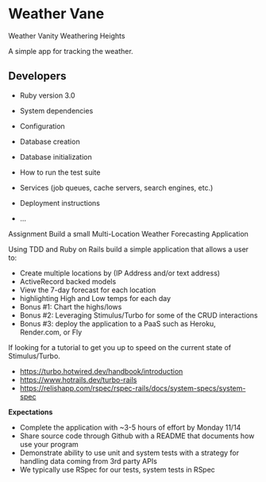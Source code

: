 # Weather Vane
Weather Vanity
Weathering Heights

A simple app for tracking the weather.


## Developers

* Ruby version
  3.0
* System dependencies

* Configuration

* Database creation

* Database initialization

* How to run the test suite

* Services (job queues, cache servers, search engines, etc.)

* Deployment instructions

* ...

Assignment Build a small Multi-Location Weather Forecasting Application

Using TDD and Ruby on Rails build a simple application that allows a user to:
* Create multiple locations by (IP Address and/or text address)
* ActiveRecord backed models
* View the 7-day forecast for each location
* highlighting High and Low temps for each day
* Bonus #1: Chart the highs/lows
* Bonus #2: Leveraging Stimulus/Turbo for some of the CRUD interactions
* Bonus #3: deploy the application to a PaaS such as Heroku, Render.com, or Fly

If looking for a tutorial to get you up to speed on the current state of Stimulus/Turbo.
* https://turbo.hotwired.dev/handbook/introduction
* https://www.hotrails.dev/turbo-rails
* https://relishapp.com/rspec/rspec-rails/docs/system-specs/system-spec

**Expectations**
* Complete the application with ~3-5 hours of effort by Monday 11/14
* Share source code through Github with a README that documents how use your program
* Demonstrate ability to use unit and system tests with a strategy for handling data coming from 3rd party APIs
* We typically use RSpec for our tests, system tests in RSpec